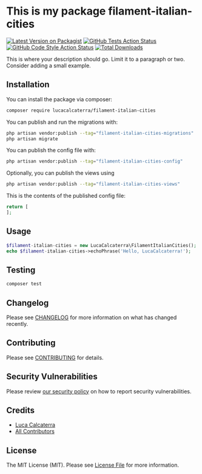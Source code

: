 # This is my package filament-italian-cities

[![Latest Version on Packagist](https://img.shields.io/packagist/v/lucacalcaterra/filament-italian-cities.svg?style=flat-square)](https://packagist.org/packages/lucacalcaterra/filament-italian-cities)
[![GitHub Tests Action Status](https://img.shields.io/github/workflow/status/lucacalcaterra/filament-italian-cities/run-tests?label=tests)](https://github.com/lucacalcaterra/filament-italian-cities/actions?query=workflow%3Arun-tests+branch%3Amain)
[![GitHub Code Style Action Status](https://img.shields.io/github/workflow/status/lucacalcaterra/filament-italian-cities/Check%20&%20fix%20styling?label=code%20style)](https://github.com/lucacalcaterra/filament-italian-cities/actions?query=workflow%3A"Check+%26+fix+styling"+branch%3Amain)
[![Total Downloads](https://img.shields.io/packagist/dt/lucacalcaterra/filament-italian-cities.svg?style=flat-square)](https://packagist.org/packages/lucacalcaterra/filament-italian-cities)



This is where your description should go. Limit it to a paragraph or two. Consider adding a small example.

## Installation

You can install the package via composer:

```bash
composer require lucacalcaterra/filament-italian-cities
```

You can publish and run the migrations with:

```bash
php artisan vendor:publish --tag="filament-italian-cities-migrations"
php artisan migrate
```

You can publish the config file with:

```bash
php artisan vendor:publish --tag="filament-italian-cities-config"
```

Optionally, you can publish the views using

```bash
php artisan vendor:publish --tag="filament-italian-cities-views"
```

This is the contents of the published config file:

```php
return [
];
```

## Usage

```php
$filament-italian-cities = new LucaCalcaterra\FilamentItalianCities();
echo $filament-italian-cities->echoPhrase('Hello, LucaCalcaterra!');
```

## Testing

```bash
composer test
```

## Changelog

Please see [CHANGELOG](CHANGELOG.md) for more information on what has changed recently.

## Contributing

Please see [CONTRIBUTING](.github/CONTRIBUTING.md) for details.

## Security Vulnerabilities

Please review [our security policy](../../security/policy) on how to report security vulnerabilities.

## Credits

- [Luca Calcaterra](https://github.com/lucacalcaterra)
- [All Contributors](../../contributors)

## License

The MIT License (MIT). Please see [License File](LICENSE.md) for more information.
